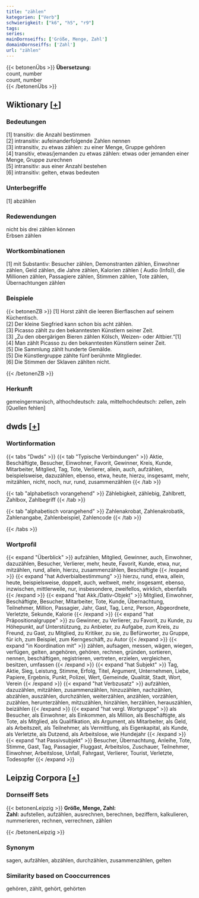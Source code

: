 ```yaml
---
title: "zählen"
kategorien: ["Verb"]
schwierigkeit: ["k6", "h5", "r9"]
tags:
series:
mainDornseiffs: ['Größe, Menge, Zahl']
domainDornseiffs: ['Zahl']
url: "zählen"
---
```


{{< betonenÜbs >}}
**Übersetzung:**  
count, number  
count, number  
{{< /betonenÜbs >}}

## Wiktionary [[+](https://de.wiktionary.org/wiki/zählen)]

### Bedeutungen
[1] transitiv: die Anzahl bestimmen  
[2] intransitiv: aufeinanderfolgende Zahlen nennen  
[3] intransitiv, zu etwas zählen: zu einer Menge, Gruppe gehören  
[4] transitiv, etwas/jemanden zu etwas zählen: etwas oder jemanden einer Menge, Gruppe zurechnen  
[5] intransitiv: aus einer Anzahl bestehen  
[6] intransitiv: gelten, etwas bedeuten  

### Unterbegriffe
[1] abzählen  

### Redewendungen
nicht bis drei zählen können  
Erbsen zählen  

### Wortkombinationen
[1] mit Substantiv: Besucher zählen, Demonstranten zählen, Einwohner zählen, Geld zählen, die Jahre zählen, Kalorien zählen ( Audio (Info)), die Millionen zählen, Passagiere zählen, Stimmen zählen, Tote zählen, Übernachtungen zählen  

### Beispiele
{{< betonenZB >}}
[1] Horst zählt die leeren Bierflaschen auf seinem Küchentisch.  
[2] Der kleine Siegfried kann schon bis acht zählen.  
[3] Picasso zählt zu den bekanntesten Künstlern seiner Zeit.  
[3] „Zu den obergärigen Bieren zählen Kölsch, Weizen- oder Altbier.“[1]  
[4] Man zählt Picasso zu den bekanntesten Künstlern seiner Zeit.  
[5] Die Sammlung zählt hunderte Gemälde.  
[5] Die Künstlergruppe zählte fünf berühmte Mitglieder.  
[6] Die Stimmen der Sklaven zählten nicht.  

{{< /betonenZB >}}
### Herkunft
gemeingermanisch, althochdeutsch: zala, mittelhochdeutsch: zellen, zeln [Quellen fehlen]  



## dwds [[+](https://www.dwds.de/wb/zählen)]

### Wortinformation
{{< tabs "Dwds" >}}
{{< tab "Typische Verbindungen" >}}
Aktie, Beschäftigte, Besucher, Einwohner, Favorit, Gewinner, Kreis, Kunde, Mitarbeiter, Mitglied, Tag, Tote, Verlierer, allein, auch, aufzählen, beispielsweise, dazuzählen, ebenso, etwa, heute, hierzu, insgesamt, mehr, mitzählen, nicht, noch, nur, rund, zusammenzählen
{{< /tab >}}

{{< tab "alphabetisch vorangehend" >}}
Zählebigkeit, zählebig, Zahlbrett, Zahlbox, Zahlbegriff
{{< /tab >}}

{{< tab "alphabetisch vorangehend" >}}
Zahlenakrobat, Zahlenakrobatik, Zahlenangabe, Zahlenbeispiel, Zahlencode
{{< /tab >}}

{{< /tabs >}}

### Wortprofil
{{< expand "Überblick" >}} aufzählen, Mitglied, Gewinner, auch, Einwohner, dazuzählen, Besucher, Verlierer, mehr, heute, Favorit, Kunde, etwa, nur, mitzählen, rund, allein, hierzu, zusammenzählen, Beschäftigte {{< /expand >}}
{{< expand "hat Adverbialbestimmung" >}} hierzu, rund, etwa, allein, heute, beispielsweise, doppelt, auch, weltweit, mehr, insgesamt, ebenso, inzwischen, mittlerweile, nur, insbesondere, zweifellos, wirklich, ebenfalls {{< /expand >}}
{{< expand "hat Akk./Dativ-Objekt" >}} Mitglied, Einwohner, Beschäftigte, Besucher, Mitarbeiter, Tote, Kunde, Übernachtung, Teilnehmer, Million, Passagier, Jahr, Gast, Tag, Lenz, Person, Abgeordnete, Verletzte, Sekunde, Kalorie {{< /expand >}}
{{< expand "hat Präpositionalgruppe" >}} zu Gewinner, zu Verlierer, zu Favorit, zu Kunde, zu Höhepunkt, auf Unterstützung, zu Anbieter, zu Aufgabe, zum Kreis, zu Freund, zu Gast, zu Mitglied, zu Kritiker, zu sie, zu Befürworter, zu Gruppe, für ich, zum Beispiel, zum Kerngeschäft, zu Autor {{< /expand >}}
{{< expand "in Koordination mit" >}} zählen, aufsagen, messen, wägen, wiegen, verfügen, gelten, angehören, gehören, rechnen, gründen, sortieren, nennen, beschäftigen, registrieren, vertreten, erzielen, vergleichen, besitzen, umfassen {{< /expand >}}
{{< expand "hat Subjekt" >}} Tag, Aktie, Sieg, Leistung, Stimme, Erfolg, Titel, Argument, Unternehmen, Liebe, Papiere, Ergebnis, Punkt, Polizei, Wert, Gemeinde, Qualität, Stadt, Wort, Verein {{< /expand >}}
{{< expand "hat Verbzusatz" >}} aufzählen, dazuzählen, mitzählen, zusammenzählen, hinzuzählen, nachzählen, abzählen, auszählen, durchzählen, weiterzählen, anzählen, vorzählen, zuzählen, herunterzählen, mitzuzählen, hinzählen, herzählen, herauszählen, beizählen {{< /expand >}}
{{< expand "hat vergl. Wortgruppe" >}} als Besucher, als Einwohner, als Einkommen, als Million, als Beschäftigte, als Tote, als Mitglied, als Qualifikation, als Argument, als Mitarbeiter, als Geld, als Arbeitszeit, als Teilnehmer, als Vermittlung, als Eigenkapital, als Kunde, als Verletzte, als Dutzend, als Arbeitslose, wie Hundejahr {{< /expand >}}
{{< expand "hat Passivsubjekt" >}} Besucher, Übernachtung, Anleihe, Tote, Stimme, Gast, Tag, Passagier, Fluggast, Arbeitslos, Zuschauer, Teilnehmer, Einwohner, Arbeitslose, Unfall, Fahrgast, Verlierer, Tourist, Verletzte, Todesopfer {{< /expand >}}

## Leipzig Corpora [[+](https://corpora.uni-leipzig.de/en/res?word=zählen&corpusId=deu_newscrawl-public_2018)]

### Dornseiff Sets
{{< betonenLeipzig >}}
**Größe, Menge, Zahl:**  
**Zahl:** aufstellen, aufzählen, ausrechnen, berechnen, beziffern, kalkulieren, nummerieren, rechnen, verrechnen, zählen  

{{< /betonenLeipzig >}}

### Synonym
sagen, aufzählen, abzählen, durchzählen, zusammenzählen, gelten


### Similarity based on Cooccurrences
gehören, zählt, gehört, gehörten

